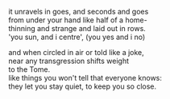 it unravels in goes, and seconds and goes\
from under your hand like half of a home-\
thinning and strange and laid out in rows.\
'you sun, and i centre', (you yes and i no)





and when circled in air or told like a joke,\
near any transgression shifts weight\
to the Tome.\
like things you won't tell that everyone knows:\
they let you stay quiet, to keep you so close.
